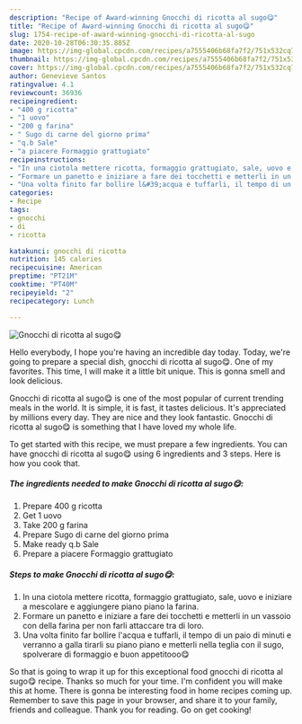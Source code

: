 ```yaml
---
description: "Recipe of Award-winning Gnocchi di ricotta al sugo😋"
title: "Recipe of Award-winning Gnocchi di ricotta al sugo😋"
slug: 1754-recipe-of-award-winning-gnocchi-di-ricotta-al-sugo
date: 2020-10-28T06:30:35.885Z
image: https://img-global.cpcdn.com/recipes/a7555406b68fa7f2/751x532cq70/gnocchi-di-ricotta-al-sugo😋-recipe-main-photo.jpg
thumbnail: https://img-global.cpcdn.com/recipes/a7555406b68fa7f2/751x532cq70/gnocchi-di-ricotta-al-sugo😋-recipe-main-photo.jpg
cover: https://img-global.cpcdn.com/recipes/a7555406b68fa7f2/751x532cq70/gnocchi-di-ricotta-al-sugo😋-recipe-main-photo.jpg
author: Genevieve Santos
ratingvalue: 4.1
reviewcount: 36936
recipeingredient:
- "400 g ricotta"
- "1 uovo"
- "200 g farina"
- " Sugo di carne del giorno prima"
- "q.b Sale"
- "a piacere Formaggio grattugiato"
recipeinstructions:
- "In una ciotola mettere ricotta, formaggio grattugiato, sale, uovo e iniziare a mescolare e aggiungere piano piano la farina."
- "Formare un panetto e iniziare a fare dei tocchetti e metterli in un vassoio con della farina per non farli attaccare tra di loro."
- "Una volta finito far bollire l&#39;acqua e tuffarli, il tempo di un paio di minuti e verranno a galla tirarli su piano piano e metterli nella teglia con il sugo, spolverare di formaggio e buon appetitooo😋"
categories:
- Recipe
tags:
- gnocchi
- di
- ricotta

katakunci: gnocchi di ricotta 
nutrition: 145 calories
recipecuisine: American
preptime: "PT21M"
cooktime: "PT40M"
recipeyield: "2"
recipecategory: Lunch

---
```



![Gnocchi di ricotta al sugo😋](https://img-global.cpcdn.com/recipes/a7555406b68fa7f2/751x532cq70/gnocchi-di-ricotta-al-sugo😋-recipe-main-photo.jpg)

Hello everybody, I hope you're having an incredible day today. Today, we're going to prepare a special dish, gnocchi di ricotta al sugo😋. One of my favorites. This time, I will make it a little bit unique. This is gonna smell and look delicious.



Gnocchi di ricotta al sugo😋 is one of the most popular of current trending meals in the world. It is simple, it is fast, it tastes delicious. It's appreciated by millions every day. They are nice and they look fantastic. Gnocchi di ricotta al sugo😋 is something that I have loved my whole life.


To get started with this recipe, we must prepare a few ingredients. You can have gnocchi di ricotta al sugo😋 using 6 ingredients and 3 steps. Here is how you cook that.

<!--inarticleads1-->

##### The ingredients needed to make Gnocchi di ricotta al sugo😋:

1. Prepare 400 g ricotta
1. Get 1 uovo
1. Take 200 g farina
1. Prepare  Sugo di carne del giorno prima
1. Make ready q.b Sale
1. Prepare a piacere Formaggio grattugiato




<!--inarticleads2-->

##### Steps to make Gnocchi di ricotta al sugo😋:

1. In una ciotola mettere ricotta, formaggio grattugiato, sale, uovo e iniziare a mescolare e aggiungere piano piano la farina.
1. Formare un panetto e iniziare a fare dei tocchetti e metterli in un vassoio con della farina per non farli attaccare tra di loro.
1. Una volta finito far bollire l&#39;acqua e tuffarli, il tempo di un paio di minuti e verranno a galla tirarli su piano piano e metterli nella teglia con il sugo, spolverare di formaggio e buon appetitooo😋




So that is going to wrap it up for this exceptional food gnocchi di ricotta al sugo😋 recipe. Thanks so much for your time. I'm confident you will make this at home. There is gonna be interesting food in home recipes coming up. Remember to save this page in your browser, and share it to your family, friends and colleague. Thank you for reading. Go on get cooking!
